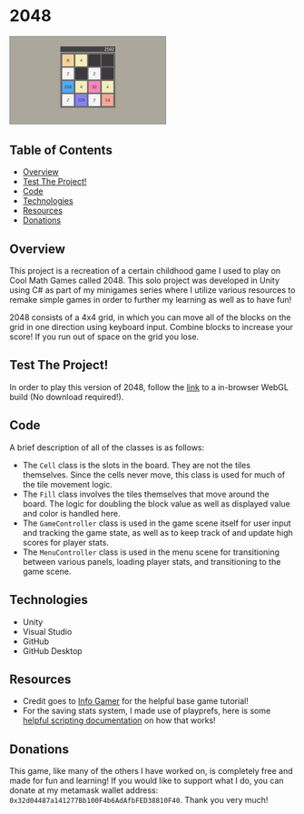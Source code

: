 # 2048
<img width="276.48" height="155.52" src="https://github.com/SergeiBak/PersonalWebsite/blob/master/images/2048.png?raw=true">

## Table of Contents
* [Overview](#Overview)
* [Test The Project!](#test-the-project)
* [Code](#Code)
* [Technologies](#Technologies)
* [Resources](#Resources)
* [Donations](#Donations)

## Overview
This project is a recreation of a certain childhood game I used to play on Cool Math Games called 2048. This solo project was developed in Unity using C# as part of my minigames series where I utilize various resources to remake simple games in order to further my learning as well as to have fun!

2048 consists of a 4x4 grid, in which you can move all of the blocks on the grid in one direction using keyboard input. Combine blocks to increase your score! If you run out of space on the grid you lose.

## Test The Project!
In order to play this version of 2048, follow the [link](https://sergeibak.github.io/PersonalWebsite/2048.html) to a in-browser WebGL build (No download required!).

## Code
A brief description of all of the classes is as follows:
- The ```Cell``` class is the slots in the board. They are not the tiles themselves. Since the cells never move, this class is used for much of the tile movement logic.
- The ```Fill``` class involves the tiles themselves that move around the board. The logic for doubling the block value as well as displayed value and color is handled here.
- The ```GameController``` class is used in the game scene itself for user input and tracking the game state, as well as to keep track of and update high scores for player stats. 
- The ```MenuController``` class is used in the menu scene for transitioning between various panels, loading player stats, and transitioning to the game scene.

## Technologies
- Unity
- Visual Studio
- GitHub
- GitHub Desktop

## Resources
- Credit goes to [Info Gamer](https://www.youtube.com/channel/UCyoayn_uVt2I55ZCUuBVRcQ/playlists) for the helpful base game tutorial!
- For the saving stats system, I made use of playprefs, here is some [helpful scripting documentation](https://docs.unity3d.com/ScriptReference/PlayerPrefs.html) on how that works!

## Donations
This game, like many of the others I have worked on, is completely free and made for fun and learning! If you would like to support what I do, you can donate at my metamask wallet address: ```0x32d04487a141277Bb100F4b6AdAfbFED38810F40```. Thank you very much!

